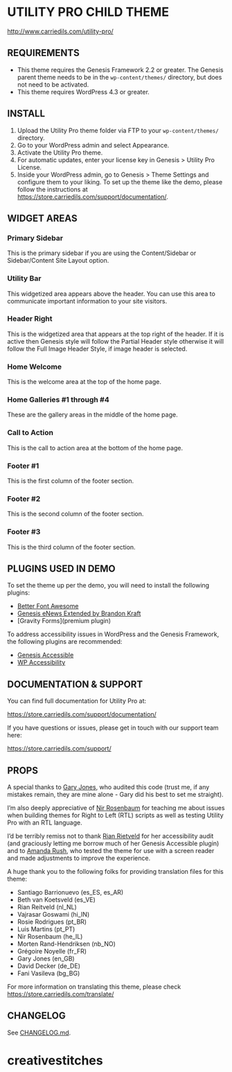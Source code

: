 # UTILITY PRO CHILD THEME
http://www.carriedils.com/utility-pro/

## REQUIREMENTS
* This theme requires the Genesis Framework 2.2 or greater. The Genesis parent theme needs to be in the `wp-content/themes/` directory, but does not need to be activated.
* This theme requires WordPress 4.3 or greater.

## INSTALL
1. Upload the Utility Pro theme folder via FTP to your `wp-content/themes/` directory.
2. Go to your WordPress admin and select Appearance.
3. Activate the Utility Pro theme.
4. For automatic updates, enter your license key in Genesis > Utility Pro License.
5. Inside your WordPress admin, go to Genesis > Theme Settings and configure them to your liking. To set up the theme like the demo, please follow the instructions at https://store.carriedils.com/support/documentation/.

## WIDGET AREAS
### Primary Sidebar
This is the primary sidebar if you are using the Content/Sidebar or Sidebar/Content Site Layout option.
### Utility Bar
This widgetized area appears above the header. You can use this area to communicate important information to your site visitors.
### Header Right
This is the widgetized area that appears at the top right of the header. If it is active then Genesis style will follow the Partial Header style otherwise it will follow the Full Image Header Style, if image header is selected.
### Home Welcome
This is the welcome area at the top of the home page.
### Home Galleries #1 through #4
These are the gallery areas in the middle of the home page.
### Call to Action
This is the call to action area at the bottom of the home page.
### Footer #1
This is the first column of the footer section.
### Footer #2
This is the second column of the footer section.
### Footer #3
This is the third column of the footer section.

## PLUGINS USED IN DEMO
To set the theme up per the demo, you will need to install the following plugins:

* [Better Font Awesome](https://wordpress.org/plugins/better-font-awesome/)
* [Genesis eNews Extended by Brandon Kraft](https://wordpress.org/plugins/genesis-enews-extended/)
* [Gravity Forms](premium plugin)

To address accessibility issues in WordPress and the Genesis Framework, the following plugins are recommended:

* [Genesis Accessible](https://wordpress.org/plugins/genesis-accessible)
* [WP Accessibility](https://wordpress.org/plugins/wp-accessibility/)

## DOCUMENTATION & SUPPORT

You can find full documentation for Utility Pro at:

https://store.carriedils.com/support/documentation/

If you have questions or issues, please get in touch with our support team here:

https://store.carriedils.com/support/

## PROPS
A special thanks to [Gary Jones](http://gamajo.com), who audited this code (trust me, if any mistakes remain, they are mine alone - Gary did his best to set me straight).

I’m also deeply appreciative of [Nir Rosenbaum](http://www.website-traffic.co.il/nir-rosenbaum) for teaching me about issues when building themes for Right to Left (RTL) scripts as well as testing Utility Pro with an RTL language.

I’d be terribly remiss not to thank [Rian Rietveld](http://www.rrwd.nl/) for her accessibility audit (and graciously letting me borrow much of her Genesis Accessible plugin) and to [Amanda Rush](http://customerservant.com/), who tested the theme for use with a screen reader and made adjustments to improve the experience.

A huge thank you to the following folks for providing translation files for this theme:

* Santiago Barrionuevo (es_ES, es_AR)
* Beth van Koetsveld (es_VE)
* Rian Reitveld (nl_NL)
* Vajrasar Goswami (hi_IN)
* Rosie Rodrigues (pt_BR)
* Luis Martins (pt_PT)
* Nir Rosenbaum (he_IL)
* Morten Rand-Hendriksen (nb_NO)
* Grégoire Noyelle (fr_FR)
* Gary Jones (en_GB)
* David Decker (de_DE)
* Fani Vasileva (bg_BG)

For more information on translating this theme, please check https://store.carriedils.com/translate/

## CHANGELOG

See [CHANGELOG.md](CHANGELOG.md).
# creativestitches

